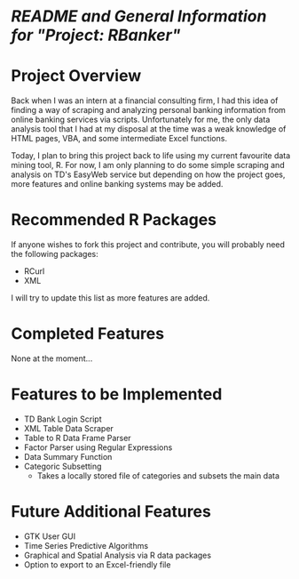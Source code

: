*README and General Information for "Project: RBanker"*
================================


Project Overview
================================

Back when I was an intern at a financial consulting firm, I had this idea of finding a way of scraping and analyzing personal banking information from online banking services via scripts. Unfortunately for me, the only data analysis tool that I had at my disposal at the time was a weak knowledge of HTML pages, VBA, and some intermediate Excel functions.

Today, I plan to bring this project back to life using my current favourite data mining tool, R. For now, I am only planning to do some simple scraping and analysis on TD's EasyWeb service but depending on how the project goes, more features and online banking systems may be added.

Recommended R Packages
================================

If anyone wishes to fork this project and contribute, you will probably need the following packages:

* RCurl
* XML

I will try to update this list as more features are added.

Completed Features
================================

None at the moment...

Features to be Implemented
================================

* TD Bank Login Script
* XML Table Data Scraper
* Table to R Data Frame Parser
* Factor Parser using Regular Expressions
* Data Summary Function
* Categoric Subsetting
  * Takes a locally stored file of categories and subsets the main data

Future Additional Features
================================

* GTK User GUI
* Time Series Predictive Algorithms
* Graphical and Spatial Analysis via R data packages
* Option to export to an Excel-friendly file 
